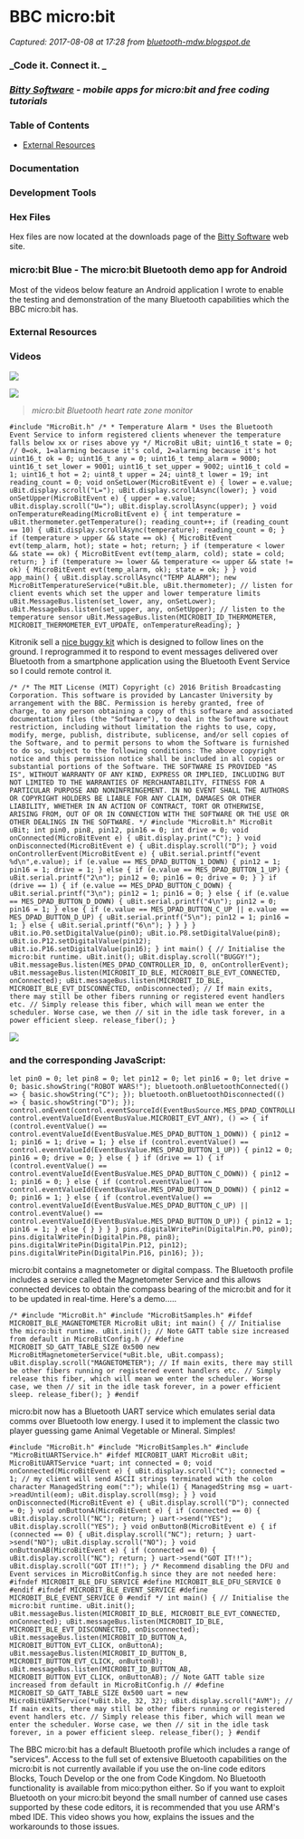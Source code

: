 # BBC micro:bit

_Captured: 2017-08-08 at 17:28 from [bluetooth-mdw.blogspot.de](http://bluetooth-mdw.blogspot.de/p/bbc-microbit.html?m=1)_

###  _Code it. Connect it. _

###  _[Bitty Software](http://www.bittysoftware.com/) \- mobile apps for micro:bit and free coding tutorials_

###  Table of Contents

  * [External Resources](http://bluetooth-mdw.blogspot.co.uk/p/bbc-microbit.html#external)

###  Documentation

###  Development Tools

###  Hex Files

Hex files are now located at the downloads page of the [Bitty Software](http://www.bittysoftware.com/downloads.html) web site.

###  micro:bit Blue - The micro:bit Bluetooth demo app for Android

Most of the videos below feature an Android application I wrote to enable the testing and demonstration of the many Bluetooth capabilities which the BBC micro:bit has.

###  External Resources

###  Videos

![](https://1.bp.blogspot.com/-j58b_2MmExw/VtlezkQy0gI/AAAAAAAACpY/PxQWDMCgv-E/s280/hrm_zones.jpg)

![](https://1.bp.blogspot.com/-8bhLQMqiko8/VtlgE02f1dI/AAAAAAAACpk/HHi7BR-9xlg/s280/microbit_hrm_zones.jpg)

> _micro:bit Bluetooth heart rate zone monitor_
    
    
    #include "MicroBit.h" /* * Temperature Alarm * Uses the Bluetooth Event Service to inform registered clients whenever the temperature falls below xx or rises above yy */ MicroBit uBit; uint16_t state = 0; // 0=ok, 1=alarming because it's cold, 2=alarming because it's hot uint16_t ok = 0; uint16_t any = 0; uint16_t temp_alarm = 9000; uint16_t set_lower = 9001; uint16_t set_upper = 9002; uint16_t cold = 1; uint16_t hot = 2; uint8_t upper = 24; uint8_t lower = 19; int reading_count = 0; void onSetLower(MicroBitEvent e) { lower = e.value; uBit.display.scroll("L="); uBit.display.scrollAsync(lower); } void onSetUpper(MicroBitEvent e) { upper = e.value; uBit.display.scroll("U="); uBit.display.scrollAsync(upper); } void onTemperatureReading(MicroBitEvent e) { int temperature = uBit.thermometer.getTemperature(); reading_count++; if (reading_count == 10) { uBit.display.scrollAsync(temperature); reading_count = 0; } if (temperature > upper && state == ok) { MicroBitEvent evt(temp_alarm, hot); state = hot; return; } if (temperature < lower && state == ok) { MicroBitEvent evt(temp_alarm, cold); state = cold; return; } if (temperature >= lower && temperature <= upper && state != ok) { MicroBitEvent evt(temp_alarm, ok); state = ok; } } void app_main() { uBit.display.scrollAsync("TEMP ALARM"); new MicroBitTemperatureService(*uBit.ble, uBit.thermometer); // listen for client events which set the upper and lower temperature limits uBit.MessageBus.listen(set_lower, any, onSetLower); uBit.MessageBus.listen(set_upper, any, onSetUpper); // listen to the temperature sensor uBit.MessageBus.listen(MICROBIT_ID_THERMOMETER, MICROBIT_THERMOMETER_EVT_UPDATE, onTemperatureReading); } 

Kitronik sell a [nice buggy kit](https://www.kitronik.co.uk/blog/bbc-microbit-line-following-buggy/) which is designed to follow lines on the ground. I reprogrammed it to respond to event messages delivered over Bluetooth from a smartphone application using the Bluetooth Event Service so I could remote control it.
    
    
    /* /* The MIT License (MIT) Copyright (c) 2016 British Broadcasting Corporation. This software is provided by Lancaster University by arrangement with the BBC. Permission is hereby granted, free of charge, to any person obtaining a copy of this software and associated documentation files (the "Software"), to deal in the Software without restriction, including without limitation the rights to use, copy, modify, merge, publish, distribute, sublicense, and/or sell copies of the Software, and to permit persons to whom the Software is furnished to do so, subject to the following conditions: The above copyright notice and this permission notice shall be included in all copies or substantial portions of the Software. THE SOFTWARE IS PROVIDED "AS IS", WITHOUT WARRANTY OF ANY KIND, EXPRESS OR IMPLIED, INCLUDING BUT NOT LIMITED TO THE WARRANTIES OF MERCHANTABILITY, FITNESS FOR A PARTICULAR PURPOSE AND NONINFRINGEMENT. IN NO EVENT SHALL THE AUTHORS OR COPYRIGHT HOLDERS BE LIABLE FOR ANY CLAIM, DAMAGES OR OTHER LIABILITY, WHETHER IN AN ACTION OF CONTRACT, TORT OR OTHERWISE, ARISING FROM, OUT OF OR IN CONNECTION WITH THE SOFTWARE OR THE USE OR OTHER DEALINGS IN THE SOFTWARE. */ #include "MicroBit.h" MicroBit uBit; int pin0, pin8, pin12, pin16 = 0; int drive = 0; void onConnected(MicroBitEvent e) { uBit.display.print("C"); } void onDisconnected(MicroBitEvent e) { uBit.display.scroll("D"); } void onControllerEvent(MicroBitEvent e) { uBit.serial.printf("event %d\n",e.value); if (e.value == MES_DPAD_BUTTON_1_DOWN) { pin12 = 1; pin16 = 1; drive = 1; } else { if (e.value == MES_DPAD_BUTTON_1_UP) { uBit.serial.printf("2\n"); pin12 = 0; pin16 = 0; drive = 0; } } if (drive == 1) { if (e.value == MES_DPAD_BUTTON_C_DOWN) { uBit.serial.printf("3\n"); pin12 = 1; pin16 = 0; } else { if (e.value == MES_DPAD_BUTTON_D_DOWN) { uBit.serial.printf("4\n"); pin12 = 0; pin16 = 1; } else { if (e.value == MES_DPAD_BUTTON_C_UP || e.value == MES_DPAD_BUTTON_D_UP) { uBit.serial.printf("5\n"); pin12 = 1; pin16 = 1; } else { uBit.serial.printf("6\n"); } } } } uBit.io.P0.setDigitalValue(pin0); uBit.io.P8.setDigitalValue(pin8); uBit.io.P12.setDigitalValue(pin12); uBit.io.P16.setDigitalValue(pin16); } int main() { // Initialise the micro:bit runtime. uBit.init(); uBit.display.scroll("BUGGY!"); uBit.messageBus.listen(MES_DPAD_CONTROLLER_ID, 0, onControllerEvent); uBit.messageBus.listen(MICROBIT_ID_BLE, MICROBIT_BLE_EVT_CONNECTED, onConnected); uBit.messageBus.listen(MICROBIT_ID_BLE, MICROBIT_BLE_EVT_DISCONNECTED, onDisconnected); // If main exits, there may still be other fibers running or registered event handlers etc. // Simply release this fiber, which will mean we enter the scheduler. Worse case, we then // sit in the idle task forever, in a power efficient sleep. release_fiber(); } 

![](https://2.bp.blogspot.com/-IWX6I-U1FTQ/V5s80SVqcII/AAAAAAAAEOQ/J_EtelvBIaUitJ0B6kvEB1SUIxOTqTjWwCLcB/s280/buggy_controller_pxt_blocks.png)

###  and the corresponding JavaScript:
    
    
    let pin0 = 0; let pin8 = 0; let pin12 = 0; let pin16 = 0; let drive = 0; basic.showString("ROBOT WARS!"); bluetooth.onBluetoothConnected(() => { basic.showString("C"); }); bluetooth.onBluetoothDisconnected(() => { basic.showString("D"); }); control.onEvent(control.eventSourceId(EventBusSource.MES_DPAD_CONTROLLER_ID), control.eventValueId(EventBusValue.MICROBIT_EVT_ANY), () => { if (control.eventValue() == control.eventValueId(EventBusValue.MES_DPAD_BUTTON_1_DOWN)) { pin12 = 1; pin16 = 1; drive = 1; } else if (control.eventValue() == control.eventValueId(EventBusValue.MES_DPAD_BUTTON_1_UP)) { pin12 = 0; pin16 = 0; drive = 0; } else { } if (drive == 1) { if (control.eventValue() == control.eventValueId(EventBusValue.MES_DPAD_BUTTON_C_DOWN)) { pin12 = 1; pin16 = 0; } else { if (control.eventValue() == control.eventValueId(EventBusValue.MES_DPAD_BUTTON_D_DOWN)) { pin12 = 0; pin16 = 1; } else { if (control.eventValue() == control.eventValueId(EventBusValue.MES_DPAD_BUTTON_C_UP) || control.eventValue() == control.eventValueId(EventBusValue.MES_DPAD_BUTTON_D_UP)) { pin12 = 1; pin16 = 1; } else { } } } } pins.digitalWritePin(DigitalPin.P0, pin0); pins.digitalWritePin(DigitalPin.P8, pin8); pins.digitalWritePin(DigitalPin.P12, pin12); pins.digitalWritePin(DigitalPin.P16, pin16); }); 

micro:bit contains a magnetometer or digital compass. The Bluetooth profile includes a service called the Magnetometer Service and this allows connected devices to obtain the compass bearing of the micro:bit and for it to be updated in real-time. Here's a demo.....
    
    
    /* #include "MicroBit.h" #include "MicroBitSamples.h" #ifdef MICROBIT_BLE_MAGNETOMETER MicroBit uBit; int main() { // Initialise the micro:bit runtime. uBit.init(); // Note GATT table size increased from default in MicroBitConfig.h // #define MICROBIT_SD_GATT_TABLE_SIZE 0x500 new MicroBitMagnetometerService(*uBit.ble, uBit.compass); uBit.display.scroll("MAGNETOMETER"); // If main exits, there may still be other fibers running or registered event handlers etc. // Simply release this fiber, which will mean we enter the scheduler. Worse case, we then // sit in the idle task forever, in a power efficient sleep. release_fiber(); } #endif 

micro:bit now has a Bluetooth UART service which emulates serial data comms over Bluetooth low energy. I used it to implement the classic two player guessing game Animal Vegetable or Mineral. Simples!
    
    
    #include "MicroBit.h" #include "MicroBitSamples.h" #include "MicroBitUARTService.h" #ifdef MICROBIT_UART MicroBit uBit; MicroBitUARTService *uart; int connected = 0; void onConnected(MicroBitEvent e) { uBit.display.scroll("C"); connected = 1; // my client will send ASCII strings terminated with the colon character ManagedString eom(":"); while(1) { ManagedString msg = uart->readUntil(eom); uBit.display.scroll(msg); } } void onDisconnected(MicroBitEvent e) { uBit.display.scroll("D"); connected = 0; } void onButtonA(MicroBitEvent e) { if (connected == 0) { uBit.display.scroll("NC"); return; } uart->send("YES"); uBit.display.scroll("YES"); } void onButtonB(MicroBitEvent e) { if (connected == 0) { uBit.display.scroll("NC"); return; } uart->send("NO"); uBit.display.scroll("NO"); } void onButtonAB(MicroBitEvent e) { if (connected == 0) { uBit.display.scroll("NC"); return; } uart->send("GOT IT!!"); uBit.display.scroll("GOT IT!!"); } /* Recommend disabling the DFU and Event services in MicroBitConfig.h since they are not needed here: #ifndef MICROBIT_BLE_DFU_SERVICE #define MICROBIT_BLE_DFU_SERVICE 0 #endif #ifndef MICROBIT_BLE_EVENT_SERVICE #define MICROBIT_BLE_EVENT_SERVICE 0 #endif */ int main() { // Initialise the micro:bit runtime. uBit.init(); uBit.messageBus.listen(MICROBIT_ID_BLE, MICROBIT_BLE_EVT_CONNECTED, onConnected); uBit.messageBus.listen(MICROBIT_ID_BLE, MICROBIT_BLE_EVT_DISCONNECTED, onDisconnected); uBit.messageBus.listen(MICROBIT_ID_BUTTON_A, MICROBIT_BUTTON_EVT_CLICK, onButtonA); uBit.messageBus.listen(MICROBIT_ID_BUTTON_B, MICROBIT_BUTTON_EVT_CLICK, onButtonB); uBit.messageBus.listen(MICROBIT_ID_BUTTON_AB, MICROBIT_BUTTON_EVT_CLICK, onButtonAB); // Note GATT table size increased from default in MicroBitConfig.h // #define MICROBIT_SD_GATT_TABLE_SIZE 0x500 uart = new MicroBitUARTService(*uBit.ble, 32, 32); uBit.display.scroll("AVM"); // If main exits, there may still be other fibers running or registered event handlers etc. // Simply release this fiber, which will mean we enter the scheduler. Worse case, we then // sit in the idle task forever, in a power efficient sleep. release_fiber(); } #endif 

The BBC micro:bit has a default Bluetooth profile which includes a range of "services". Access to the full set of extensive Bluetooth capabilities on the micro:bit is not currently available if you use the on-line code editors Blocks, Touch Develop or the one from Code Kingdom. No Bluetooth functionality is available from mico:python either. So if you want to exploit Bluetooth on your micro:bit beyond the small number of canned use cases supported by these code editors, it is recommended that you use ARM's mbed IDE. This video shows you how, explains the issues and the workarounds to those issues.
